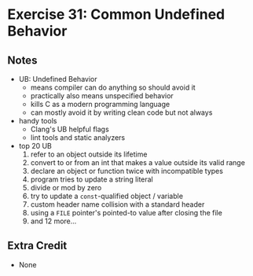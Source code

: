 # Exercise 31: Common Undefined Behavior

## Notes

- UB: Undefined Behavior
  - means compiler can do anything so should avoid it
  - practically also means unspecified behavior
  - kills C as a modern programming language
  - can mostly avoid it by writing clean code but not always
- handy tools
  - Clang's UB helpful flags
  - lint tools and static analyzers
- top 20 UB
  1. refer to an object outside its lifetime
  1. convert to or from an int that makes a value outside its valid range
  1. declare an object or function twice with incompatible types
  1. program tries to update a string literal
  1. divide or mod by zero
  1. try to update a `const`-qualified object / variable
  1. custom header name collision with a standard header
  1. using a `FILE` pointer's pointed-to value after closing the file
  1. and 12 more...

## Extra Credit

- None
